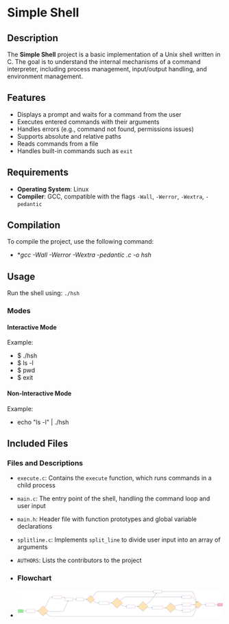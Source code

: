 # Simple Shell

## Description
The **Simple Shell** project is a basic implementation of a Unix shell written in C. The goal is to understand the internal mechanisms of a command interpreter, including process management, input/output handling, and environment management.

## Features
- Displays a prompt and waits for a command from the user
- Executes entered commands with their arguments
- Handles errors (e.g., command not found, permissions issues)
- Supports absolute and relative paths
- Reads commands from a file
- Handles built-in commands such as `exit`

## Requirements
- **Operating System**: Linux
- **Compiler**: GCC, compatible with the flags `-Wall`, `-Werror`, `-Wextra`, `-pedantic`

## Compilation
To compile the project, use the following command:
- **gcc -Wall -Werror -Wextra -pedantic *.c -o hsh**

## Usage
Run the shell using: `./hsh`

### Modes

#### Interactive Mode
Example:
- $ ./hsh
- $ ls -l
- $ pwd
- $ exit

#### Non-Interactive Mode
Example:
- echo "ls -l" | ./hsh


## Included Files

### Files and Descriptions
- `execute.c`: Contains the `execute` function, which runs commands in a child process
- `main.c`: The entry point of the shell, handling the command loop and user input
- `main.h`: Header file with function prototypes and global variable declarations
- `splitline.c`: Implements `split_line` to divide user input into an array of arguments
- `AUTHORS`: Lists the contributors to the project

- ### Flowchart
- ![Flowchart](https://raw.githubusercontent.com/stan-holberton/holbertonschool-simple_shell/7caa66304a071441ba6c3a0d1479dab15db8a6cd/e3a08b68-f5b2-4005-a5fe-4fad4a1634f9.svg)
